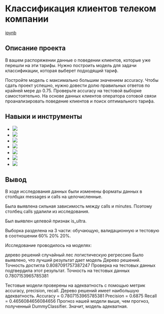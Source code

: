 # Классификация клиентов телеком компании


[ipynb](https://github.com/Alexandra1624/06_classification-of-clients/blob/main/06_classification%20of%20clients.ipynb)

## Описание проекта

В вашем распоряжении данные о поведении клиентов, которые уже перешли на эти тарифы. Нужно построить модель для задачи классификации, которая выберет подходящий тариф.

Постройте модель с максимально большим значением accuracy. Чтобы сдать проект успешно, нужно довести долю правильных ответов по крайней мере до 0.75. Проверьте accuracy на тестовой выборке самостоятельно.
На основе данных клиентов оператора сотовой связи проанализировать поведение клиентов и поиск оптимального тарифа.


## Навыки и инструменты

- ![](https://img.shields.io/badge/-Python-bgreen)
- ![](https://img.shields.io/badge/-Pandas-blue)
- ![](https://img.shields.io/badge/-Matplotlib-violet)
- ![](https://img.shields.io/badge/-Nympy-B8860B)
- ![](https://img.shields.io/badge/-SciPy-8B4513)
- ![](https://img.shields.io/badge/-Описательная_статистика-FFE4C4)
- ![](https://img.shields.io/badge/-Проверка_статистических_гипотез-BC8F8F)



## Вывод

В ходе исследования данных были изменены форматы данных в столбцах messages и calls на целочисленные.

Была выявлена сильная зависимость между calls и minutes. Поэтому столбец calls удалили из исследования.

Был выявлен целевой признак is_ultra.

Выборка разделена на 3 части: обучающую, валидационную и тестовую в соотношении 60% 20% 20%.

Исследование проводилось на моделях:

дерево решений
случайный лес
логистическую регрессию
Было выявлено, что лучший результат дает модель Дерево решений. Точность достигла 0.8087091757387247 Проверка на тестовых данных подтвердила этот результат. Точность на тестовых данных 0.7807153965785381

Тестовые модели проверены на адекватность с помощью метрик accuracy, precision, recall. Дерево решений имеет наибольшую адекватность. Accuracy = 0.7807153965785381 Precision = 0.6875 Recall = 0.4656084656084656 Прогноз нашей модели выше, чем прогноз, полученный DummyClassifier. Значит, модель адекватная.
